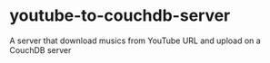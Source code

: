 # youtube-to-couchdb-server
A server that download musics from YouTube URL and upload on a CouchDB server
